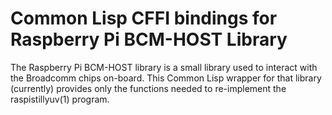 # Common Lisp CFFI bindings for Raspberry Pi BCM-HOST Library

The Raspberry Pi BCM-HOST library is a small library used to interact
with the Broadcomm chips on-board.  This Common Lisp wrapper for that
library (currently) provides only the functions needed to re-implement
the raspistillyuv(1) program.
